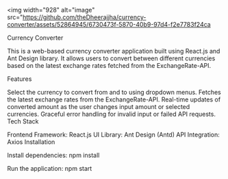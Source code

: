 
<img width="928" alt="image" src="https://github.com/theDheerajjha/currency-converter/assets/52864945/6730473f-5870-40b9-97d4-f2e7783f24ca



Currency Converter

This is a web-based currency converter application built using React.js and Ant Design library. It allows users to convert between different currencies based on the latest exchange rates fetched from the ExchangeRate-API.

Features

Select the currency to convert from and to using dropdown menus.
Fetches the latest exchange rates from the ExchangeRate-API.
Real-time updates of converted amount as the user changes input amount or selected currencies.
Graceful error handling for invalid input or failed API requests.
Tech Stack

Frontend Framework: React.js
UI Library: Ant Design (Antd)
API Integration: Axios
Installation

Install dependencies:
npm install

Run the application:
npm start
